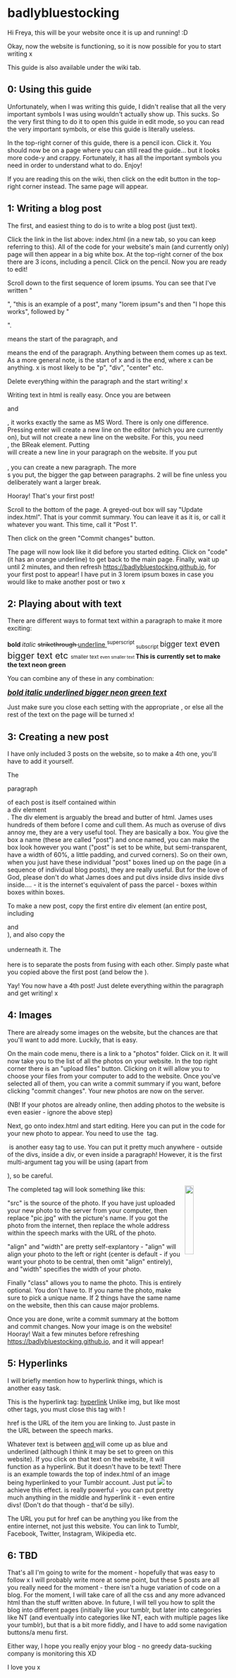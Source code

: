 # badlybluestocking
Hi Freya, this will be your website once it is up and running! :D

Okay, now the website is functioning, so it is now possible for you to start writing x

This guide is also available under the wiki tab.

## 0: Using this guide

Unfortunately, when I was writing this guide, I didn't realise that all the very important symbols I was using wouldn't actually show up. This sucks.
So the very first thing to do it to open this guide in edit mode, so you can read the very important symbols, or else this guide is literally useless.

In the top-right corner of this guide, there is a pencil icon. Click it.
You should now be on a page where you can still read the guide... but it looks more code-y and crappy.
Fortunately, it has all the important symbols you need in order to understand what to do.
Enjoy!

If you are reading this on the wiki, then click on the edit button in the top-right corner instead. 
The same page will appear.

## 1: Writing a blog post

The first, and easiest thing to do is to write a blog post (just text).

Click the link in the list above: index.html (in a new tab, so you can keep referring to this).
All of the code for your website's main (and currently only) page will then appear in a big white box.
At the top-right corner of the box there are 3 icons, including a pencil. Click on the pencil.
Now you are ready to edit!

Scroll down to the first sequence of lorem ipsums. You can see that I've written "<p>", "this is an example of a post", many "lorem ipsum"s and then "I hope this works", followed by "</p>".
<p> means the start of the paragraph, and </p> means the end of the paragraph. Anything between them comes up as text.
As a more general note, <x> is the start of x and </x> is the end, where x can be anything. x is most likely to be "p", "div", "center" etc.

Delete everything within the paragraph and the start writing! x

Writing text in html is really easy. Once you are between <p> and </p>, it works exactly the same as MS Word.
There is only one difference. Pressing enter will create a new line on the editor (which you are currently on), but will not create a new line on the website.
For this, you need <br>, the BReak element. Putting <br> will create a new line in your paragraph on the website.
If you put <br><br>, you can create a new paragraph.
The more <br>s you put, the bigger the gap between paragraphs. 2 will be fine unless you deliberately want a larger break.

Hooray! That's your first post!

Scroll to the bottom of the page.
A greyed-out box will say "Update index.html". That is your commit summary. You can leave it as it is, or call it whatever you want.
This time, call it "Post 1".

Then click on the green "Commit changes" button.

The page will now look like it did before you started editing. 
Click on "code" (it has an orange underline) to get back to the main page.
Finally, wait up until 2 minutes, and then refresh https://badlybluestocking.github.io, for your first post to appear!
I have put in 3 lorem ipsum boxes in case you would like to make another post or two x

## 2: Playing about with text

There are different ways to format text within a paragraph to make it more exciting:

<b> bold </b>
<i> italic </i>
<s> strikethrough </s>
<u> underline </u>
<sup> superscript </sup>
<sub> subscript </sub>
<big> bigger text </big>
<big><big> even bigger text etc </big></big>
<small> smaller text </small>
<small><small> even smaller text </small></small>
<strong> This is currently set to make the text neon green </strong>

You can combine any of these in any combination:

<b><i><u><big><strong> bold italic underlined bigger neon green text </strong></big></u></i></b>

Just make sure you close each setting with the appropriate </x>, or else all the rest of the text on the page will be turned x!

## 3: Creating a new post

I have only included 3 posts on the website, so to make a 4th one, you'll have to add it yourself.

The <p> paragraph </p> of each post is itself contained within <div class="post"> a div element </div>. 
The div element is arguably the bread and butter of html. James uses hundreds of them before I come and cull them.
As much as overuse of divs annoy me, they are a very useful tool. They are basically a box. You give the box a name (these are called "post") and once named, you can make the box look however you want ("post" is set to be white, but semi-transparent, have a width of 60%, a little padding, and curved corners).
So on their own, when you just have these individual "post" boxes lined up on the page (in a sequence of individual blog posts), they are really useful. But for the love of God, please don't do what James does and put divs inside divs inside divs inside.... - it is the internet's equivalent of pass the parcel - boxes within boxes within boxes.

To make a new post, copy the first entire div element (an entire post, including <div class="post"> and </div>), and also copy the <br><br> underneath it. The <br><br> here is to separate the posts from fusing with each other.
Simply paste what you copied above the first post (and below the <a href=....></a>). 
  
Yay! You now have a 4th post!
Just delete everything within the paragraph and get writing! x

## 4: Images

There are already some images on the website, but the chances are that you'll want to add more.
Luckily, that is easy.

On the main code menu, there is a link to a "photos" folder. Click on it.
It will now take you to the list of all the photos on your website. In the top right corner there is an "upload files" button. Clicking on it will allow you to choose your files from your computer to add to the website. Once you've selected all of them, you can write a commit summary if you want, before clicking "commit changes".
Your new photos are now on the server.

(NB! If your photos are already online, then adding photos to the website is even easier - ignore the above step)

Next, go onto index.html and start editing.
Here you can put in the code for your new photo to appear.
You need to use the <img> tag.

<img> is another easy tag to use. You can put it pretty much anywhere - outside of the divs, inside a div, or even inside a paragraph!
However, it is the first multi-argument tag you will be using (apart from <div class="post">), so be careful.

The completed tag will look something like this: <img src="./photos/pic.jpg" align="right" width="20%" class="name">

"src" is the source of the photo. If you have just uploaded your new photo to the server from your computer, then replace "pic.jpg" with the picture's name.
If you got the photo from the internet, then replace the whole address within the speech marks with the URL of the photo.

"align" and "width" are pretty self-explantory - "align" will align your photo to the left or right (center is default - if you want your photo to be central, then omit "align" entirely), and "width" specifies the width of your photo.

Finally "class" allows you to name the photo. This is entirely optional. You don't have to.
If you name the photo, make sure to pick a unique name. If 2 things have the same name on the website, then this can cause major problems.

Once you are done, write a commit summary at the bottom and commit changes.
Now your image is on the website! Hooray! Wait a few minutes before refreshing https://badlybluestocking.github.io, and it will appear!

## 5: Hyperlinks

I will briefly mention how to hyperlink things, which is another easy task.

This is the hyperlink tag: <a href="">hyperlink</a>
Unlike img, but like most other tags, you must close this tag with </a> !

href is the URL of the item you are linking to. Just paste in the URL between the speech marks.

Whatever text is between <a href=""> and </a> will come up as blue and underlined (although I think it may be set to green on this website). If you click on that text on the website, it will function as a hyperlink.
But it doesn't have to be text! There is an example towards the top of index.html of an image being hyperlinked to your Tumblr account. Just put <a href="..."><img src="..." align="..." width="..."></a> to achieve this effect.
<a></a> is really powerful - you can put pretty much anything in the middle and hyperlink it - even entire divs! (Don't do that though - that'd be silly).

The URL you put for href can be anything you like from the entire internet, not just this website. You can link to Tumblr, Facebook, Twitter, Instagram, Wikipedia etc.

## 6: TBD

That's all I'm going to write for the moment - hopefully that was easy to follow x
I will probably write more at some point, but these 5 posts are all you really need for the moment - there isn't a huge variation of code on a blog.
For the moment, I will take care of all the css and any more advanced html than the stuff written above.
In future, I will tell you how to split the blog into different pages (initially like your tumblr, but later into categories like NT (and eventually into categories like NT, each with multiple pages like your tumblr), but that is a bit more fiddly, and I have to add some navigation buttons/a menu first.

Either way, I hope you really enjoy your blog - no greedy data-sucking company is monitoring this XD

I love you x
